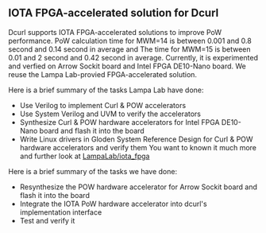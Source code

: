 
IOTA FPGA-accelerated solution for Dcurl
----------------------------------------

Dcurl supports IOTA FPGA-accelerated solutions to improve PoW performance. PoW calculation time for MWM=14 is between 0.001 and 0.8 second and 0.14 second in average and The time for MWM=15 is between 0.01 and 2 second and 0.42 second in average. Currently, it is experimented and verfied on Arrow Sockit board and Intel FPGA DE10-Nano board. We reuse the Lampa Lab-provied FPGA-accelerated solution. 

Here is a brief summary of the tasks Lampa Lab have done:
* Use Verilog to implement Curl & POW accelerators
* Use System Verilog and UVM to verify the accelerators
* Synthesize Curl & POW hardware accelerators for Intel FPGA DE10-Nano board and flash it into the board
* Write Linux drivers in Gloden System Reference Design for Curl & POW hardware accelerators and verify them
You want to known it much more and further look at [LampaLab/iota_fpga](https://github.com/LampaLab/iota_fpga)

Here is a brief summary of the tasks we have done:
* Resynthesize the POW hardware accelerator for Arrow Sockit board and flash it into the board
* Integrate the IOTA PoW hardware accelerator into dcurl's implementation interface
* Test and verify it


 


